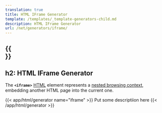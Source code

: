 ```yaml
---
translation: true
title: HTML IFrame Generator
template: /templates/_template-generators-child.md
description: HTML IFrame Generator
url: /net/generators/iframe/
---
```


{{<section overview>}}
---
h2: HTML IFrame Generator
---

The **`<iframe>`** [HTML](https://html.spec.whatwg.org/multipage/iframe-embed-object.html#the-iframe-element) element represents a [nested browsing context](https://html.spec.whatwg.org/multipage/browsers.html#nested-browsing-context), embedding another HTML page into the current one.


{{< app/html/generator name="iframe" >}}
Put some descriptiion here
{{< /app/html/generator >}}